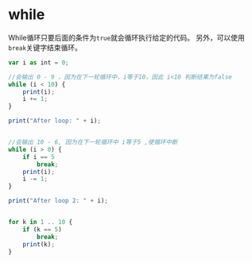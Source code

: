 # while



While循环只要后面的条件为`true`就会循环执行给定的代码。 另外，可以使用`break`关键字结束循环。

```javascript
var i as int = 0;

//会输出 0 - 9 ，因为在下一轮循环中，i等于10，因此 i<10 判断结果为false 
while (i < 10) {
    print(i);
    i += 1;
}

print("After loop: " + i);


//会输出 10 - 6, 因为在下一轮循环中 i等于5 ,使循环中断
while (i > 0) {
    if i == 5
        break;
    print(i);
    i -= 1;
}

print("After loop 2: " + i);


for k in 1 .. 10 {
    if (k == 5)
        break;
    print(k);
}
```

